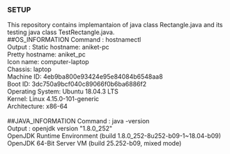### SETUP
This repository contains implemantaion of java class Rectangle.java and its testing java class TestRectangle.java.<br />
##OS_INFORMATION
Command : hostnamectl <br />
Output : Static hostname: aniket-pc <br />
         Pretty hostname: aniket_pc <br />
         Icon name: computer-laptop <br />
         Chassis: laptop <br />
         Machine ID: 4eb9ba800e93424e95e84084b6548aa8 <br />
         Boot ID: 3dc750a9bcf040c89066f0b6ba6886f2 <br />
         Operating System: Ubuntu 18.04.3 LTS <br />
         Kernel: Linux 4.15.0-101-generic <br />
         Architecture: x86-64 <br />
         <br />
##JAVA_INFORMATION
Command : java -version <br />
Output : openjdk version "1.8.0_252" <br />
         OpenJDK Runtime Environment (build 1.8.0_252-8u252-b09-1~18.04-b09) <br />
         OpenJDK 64-Bit Server VM (build 25.252-b09, mixed mode) <br />

